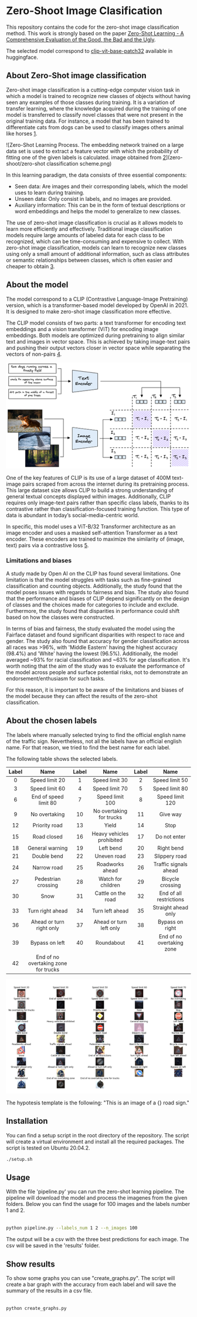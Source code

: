 # Zero-Shoot Image Clasification

This repository contains the code for the zero-shot image classification method. This work is strongly based on the paper [Zero-Shot Learning - A Comprehensive Evaluation of the Good, the Bad and the Ugly](https://arxiv.org/abs/1707.00600). 

The selected model correspond to [clip-vit-base-patch32](https://huggingface.co/openai/clip-vit-base-patch32) available in huggingface.

## About Zero-Shot image classification

Zero-shot image classification is a cutting-edge computer vision task in which a model is trained to recognize new classes of objects without having seen any examples of those classes during training. It is a variation of transfer learning, where the knowledge acquired during the training of one model is transferred to classify novel classes that were not present in the original training data. For instance, a model that has been trained to differentiate cats from dogs can be used to classify images others animal like horses [1](https://huggingface.co/tasks/zero-shot-image-classification).

![Zero-Shot Learning Process. The embedding network trained on a large data set is used to extract a feature vector with which the probability of fitting one of the given labels is calculated. image obtained from [2](https://www.v7labs.com/blog/zero-shot-learning-guide)](zero-shoot/zero-shot classification scheme.png)

In this learning paradigm, the data consists of three essential components: 
- Seen data: Are images and their corresponding labels, which the model uses to learn during training.
- Unseen data: Only consist in labels, and no images are provided.
- Auxiliary information: This can be in the form of textual descriptions or word embeddings and helps the model to generalize to new classes.

The use of zero-shot image classification is crucial as it allows models to learn more efficiently and effectively. Traditional image classification models require large amounts of labeled data for each class to be recognized, which can be time-consuming and expensive to collect. With zero-shot image classification, models can learn to recognize new classes using only a small amount of additional information, such as class attributes or semantic relationships between classes, which is often easier and cheaper to obtain [3](https://arxiv.org/abs/1707.00600).

## About the model

The model correspond to a CLIP (Contrastive Language-Image Pretraining) version, which is a transformer-based model developed by OpenAI in 2021. It is designed to make zero-shot image classification more effective.

The CLIP model consists of two parts: a text transformer for encoding text embeddings and a vision transformer (ViT) for encoding image embeddings. Both models are optimized during pretraining to align similar text and images in vector space. This is achieved by taking image-text pairs and pushing their output vectors closer in vector space while separating the vectors of non-pairs [4](https://www.pinecone.io/learn/zero-shot-image-classification-clip/).

![CLIP Architecture. image obtained from [4](https://www.pinecone.io/learn/zero-shot-image-classification-clip/)](zero-shoot/zero-shot-image-classification-clip.png)

One of the key features of CLIP is its use of a large dataset of 400M text-image pairs scraped from across the internet during its pretraining process. This large dataset size allows CLIP to build a strong understanding of general textual concepts displayed within images. Additionally, CLIP requires only image-text pairs rather than specific class labels, thanks to its contrastive rather than classification-focused training function. This type of data is abundant in today’s social-media-centric world.

In specific, this model uses a ViT-B/32 Transformer architecture as an image encoder and uses a masked self-attention Transformer as a text encoder. These encoders are trained to maximize the similarity of (image, text) pairs via a contrastive loss [5](https://huggingface.co/openai/clip-vit-base-patch32).

### Limitations and biases

A study made by Open AI on the CLIP has found several limitations. One limitation is that the model struggles with tasks such as fine-grained classification and counting objects. Additionally, the study found that the model poses issues with regards to fairness and bias. The study also found that the performance and biases of CLIP depend significantly on the design of classes and the choices made for categories to include and exclude. Furthermore, the study found that disparities in performance could shift based on how the classes were constructed.

In terms of bias and fairness, the study evaluated the model using the Fairface dataset and found significant disparities with respect to race and gender. The study also found that accuracy for gender classification across all races was >96%, with 'Middle Eastern' having the highest accuracy (98.4%) and 'White' having the lowest (96.5%). Additionally, the model averaged ~93% for racial classification and ~63% for age classification. It's worth noting that the aim of the study was to evaluate the performance of the model across people and surface potential risks, not to demonstrate an endorsement/enthusiasm for such tasks. 

For this reason, it is important to be aware of the limitations and biases of the model because they can affect the results of the zero-shot classification.

## About the chosen labels

The labels where manually selected trying to find the official english name of the traffic sign. Nevertheless, not all the labels have an official english name. For that reason, we tried to find the best name for each label. 

The following table shows the selected labels.

| Label | Name | Label | Name | Label | Name |
| :---: | :---: | :---: | :---: | :---: | :---: |
| 0 | Speed limit 20 | 1 | Speed limit 30 | 2 | Speed limit 50 |
| 3 | Speed limit 60 | 4 | Speed limit 70 | 5 | Speed limit 80 |
| 6 | End of speed limit 80 | 7 | Speed limit 100 | 8 | Speed limit 120 |
| 9 | No overtaking | 10 | No overtaking for trucks | 11 | Give way |
| 12 | Priority road | 13 | Yield | 14 | Stop |
| 15 | Road closed | 16 | Heavy vehicles prohibited | 17 | Do not enter |
| 18 | General warning | 19 | Left bend | 20 | Right bend |
| 21 | Double bend | 22 | Uneven road | 23 | Slippery road |
| 24 | Narrow road | 25 | Roadworks ahead | 26 | Traffic signals ahead |
| 27 | Pedestrian crossing | 28 | Watch for children | 29 | Bicycle crossing |
| 30 | Snow | 31 | Cattle on the road | 32 | End of all restrictions |
| 33 | Turn right ahead | 34 | Turn left ahead | 35 | Straight ahead only |
| 36 | Ahead or turn right only | 37 | Ahead or turn left only | 38 | Bypass on right |
| 39 | Bypass on left | 40 | Roundabout | 41 | End of no overtaking zone |
| 42 | End of no overtaking zone for trucks |

![Random images from the dataset](zero-shoot/labels.png)

The hypotesis template is the following: "This is an image of a {} road sign."

## Installation

You can find a setup script in the root directory of the repository. The script will create a virtual environment and install all the required packages. The script is tested on Ubuntu 20.04.2.

```bash
./setup.sh
```

## Usage

With the file 'pipeline.py' you can run the zero-shot learning pipeline. The pipeline will download the model and process the imagenes from the given folders. Below you can find the usage for 100 images and the labels number 1 and 2.

```bash

python pipeline.py --labels_num 1 2 --n_images 100

```

The output will be a csv with the three best predictions for each image. The csv will be saved in the 'results' folder.

## Show results

To show some graphs you can use "create_graphs.py". The script will create a bar graph with the accuracy from each label and will save the summary of the results in a csv file.

```bash

python create_graphs.py

```


